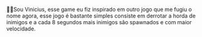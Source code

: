 👋🏽Sou Vinicius, esse game eu fiz inspirado em outro jogo que me fugiu o nome agora, esse jogo é bastante simples consiste em derrotar a horda de inimigos e a cada 8 segundos mais inimigos são spawnados e com maior velocidade.
